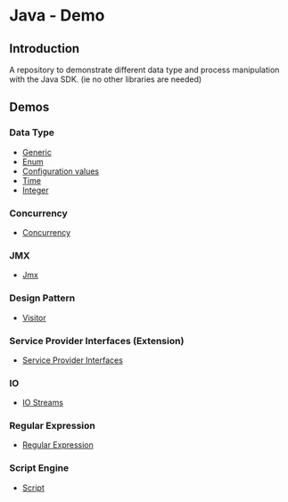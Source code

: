 # Java - Demo

## Introduction
A repository to demonstrate different data type and process manipulation with the Java SDK. (ie no other libraries are 
needed)

  
## Demos

### Data Type

  * [Generic](Generic)
  * [Enum](Enum)
  * [Configuration values](Config)
  * [Time](Time)
  * [Integer](Integer)

### Concurrency

  * [Concurrency](src/Concurrency)

### JMX

  * [Jmx](Jmx)
  
### Design Pattern

  * [Visitor](Visitor)

### Service Provider Interfaces (Extension)

  * [Service Provider Interfaces](Service)

### IO

  * [IO Streams](Io)

### Regular Expression

  * [Regular Expression](RegularExpression)
  
### Script Engine
  
  * [Script](Script)